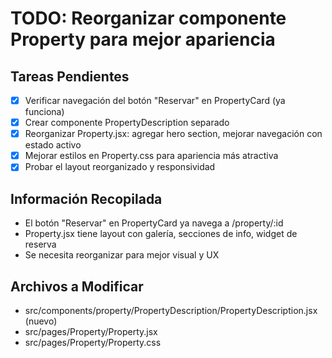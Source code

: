 # TODO: Reorganizar componente Property para mejor apariencia

## Tareas Pendientes

- [x] Verificar navegación del botón "Reservar" en PropertyCard (ya funciona)
- [x] Crear componente PropertyDescription separado
- [x] Reorganizar Property.jsx: agregar hero section, mejorar navegación con estado activo
- [x] Mejorar estilos en Property.css para apariencia más atractiva
- [x] Probar el layout reorganizado y responsividad

## Información Recopilada

- El botón "Reservar" en PropertyCard ya navega a /property/:id
- Property.jsx tiene layout con galería, secciones de info, widget de reserva
- Se necesita reorganizar para mejor visual y UX

## Archivos a Modificar

- src/components/property/PropertyDescription/PropertyDescription.jsx (nuevo)
- src/pages/Property/Property.jsx
- src/pages/Property/Property.css
